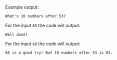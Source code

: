 Example output:

```text
What's 10 numbers after 53?
```

For the input `63` the code will output:

```text
Well done!
```

For the input `68` the code will output:

```text
68 is a good try! But 10 numbers after 53 is 63.
```